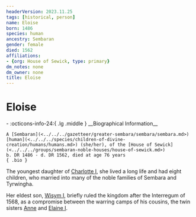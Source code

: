 ```yaml
---
headerVersion: 2023.11.25
tags: [historical, person]
name: Eloise
born: 1486
species: human
ancestry: Sembaran
gender: female
died: 1562
affiliations:
- {org: House of Sewick, type: primary}
dm_notes: none
dm_owner: none
title: Eloise
---
```

# Eloise
<div class="grid cards ext-narrow-margin ext-one-column" markdown>
- :octicons-info-24:{ .lg .middle } __Biographical Information__

    A [Sembaran](<../../../gazetteer/greater-sembara/sembara/sembara.md>) [human](<../../../species/children-of-divine-creation/humans/humans.md>) (she/her), of the [House of Sewick](<../../../groups/sembaran-noble-houses/house-of-sewick.md>)  
    b. DR 1486 - d. DR 1562, died at age 76 years  
    { .bio }

</div>


The youngest daughter of [Charlotte I](<./charlotte-i.md>), she lived a long life and had eight children, who married into many of the noble families of Sembara and Tyrwingha.

Her eldest son, [Wisym I](<./wisym-i.md>), briefly ruled the kingdom after the Interregum of 1568, as a compromise between the warring camps of his cousins, the twin sisters [Anne](<./anne.md>) and [Elaine I](<./elaine-i.md>). 
